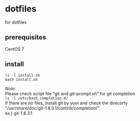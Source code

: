 # dotfiles
for dotfiles

## prerequisites

CentOS 7

## install

```
ls -l install.sh
bash install.sh
```

*Note:*  
Please check script file "git and git-prompt.sh" for git completion  
`ls -l /etc/bash_completion.d/`  
If there are no files, install git by yum and check the direcorty "/usr/share/doc/git-1.8.3.1/contrib/completion/".  
ex.) git-1.8.3.1
